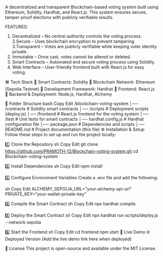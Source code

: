 A decentralized and transparent Blockchain-based voting system built using Ethereum, Solidity, Hardhat, and React.js. This system ensures secure, tamper-proof elections with publicly verifiable results.

FEATURES:
1. Decentralized – No central authority controls the voting process.
2.Secure – Uses blockchain encryption to prevent tampering.
3.Transparent – Votes are publicly verifiable while keeping voter identity private.
4. Immutable – Once cast, votes cannot be altered or deleted.
5. Smart Contracts – Automated and secure voting process using Solidity.
6. Web Interface – User-friendly frontend built with React.js for easy voting.

🛠 Tech Stack
🔹 Smart Contracts: Solidity
🔹 Blockchain Network: Ethereum (Sepolia Testnet)
🔹 Development Framework: Hardhat
🔹 Frontend: React.js
🔹 Backend & Deployment: Node.js, Hardhat, Alchemy

📂 Folder Structure
bash
Copy
Edit
/blockchain-voting-system
│── /contracts        # Solidity smart contracts
│── /scripts          # Deployment scripts (deploy.js)
│── /frontend         # React.js frontend for the voting system
│── /test             # Unit tests for smart contracts
│── hardhat.config.js # Hardhat configuration file
│── package.json      # Dependencies and scripts
│── README.md         # Project documentation (this file)
⚙️ Installation & Setup
Follow these steps to set up and run the project locally:

1️⃣ Clone the Repository
sh
Copy
Edit
git clone https://github.com/PRAMOTH-12/Blockchain-voting-system.git
cd Blockchain-voting-system

2️⃣ Install Dependencies
sh
Copy
Edit
npm install

3️⃣ Configure Environment Variables
Create a .env file and add the following:

sh
Copy
Edit
ALCHEMY_SEPOLIA_URL="your-alchemy-api-url"
PRIVATE_KEY="your-wallet-private-key"

4️⃣ Compile the Smart Contract
sh
Copy
Edit
npx hardhat compile

5️⃣ Deploy the Smart Contract
sh
Copy
Edit
npx hardhat run scripts/deploy.js --network sepolia

6️⃣ Start the Frontend
sh
Copy
Edit
cd frontend
npm start
🔗 Live Demo
🌐 Deployed Version (Add the live demo link here when deployed)

📜 License
This project is open-source and available under the MIT License.

